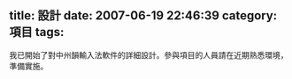 title: 設計
date: 2007-06-19 22:46:39
category: 項目
tags:
---

我已開始了對中州韻輸入法軟件的詳細設計。參與項目的人員請在近期熟悉環境，準備實施。
